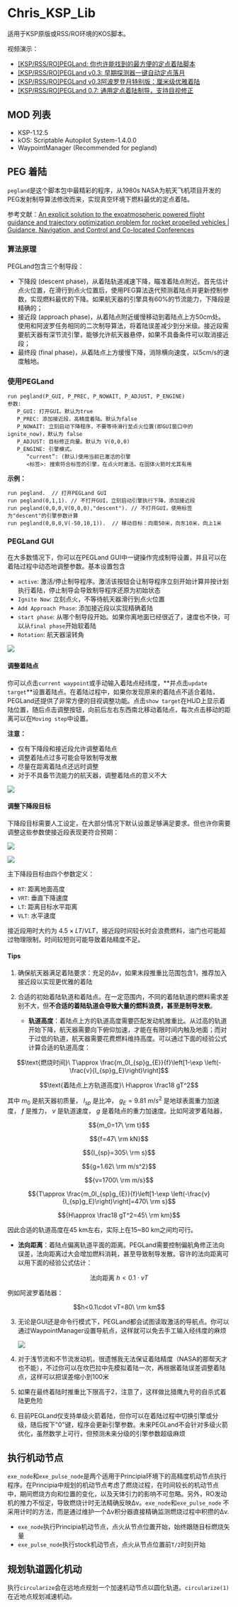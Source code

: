 # Chris_KSP_Lib
适用于KSP原版或RSS/RO环境的KOS脚本。

视频演示：

- [[KSP/RSS/RO]PEGLand: 你也许能找到的最方便的定点着陆脚本](https://www.bilibili.com/video/BV1wDd2YDEf1)
- [[KSP/RSS/RO]PEGLand v0.3: 早期探测器一键自动定点落月](https://www.bilibili.com/video/BV1ZJdZY6EwE)
- [[KSP/RSS/RO]PEGLand v0.3阿波罗登月特别版：厘米级优雅着陆](https://www.bilibili.com/video/BV1wGdZYjEgm)
- [[KSP/RSS/RO]PEGLand 0.7: 通用定点着陆制导，支持目视修正](https://www.bilibili.com/video/BV1yUT6z4ExF)

## MOD 列表

- KSP-1.12.5
- kOS: Scriptable Autopilot System-1.4.0.0
- WaypointManager (Recommended for pegland)

## PEG 着陆

`pegland`是这个脚本包中最精彩的程序，从1980s NASA为航天飞机项目开发的PEG发射制导算法修改而来，实现真空环境下燃料最优的定点着陆。

参考文献：[An explicit solution to the exoatmospheric powered flight guidance and trajectory optimization problem for rocket propelled vehicles | Guidance, Navigation, and Control and Co-located Conferences](https://arc.aiaa.org/doi/10.2514/6.1977-1051)

### 算法原理

PEGLand包含三个制导段：

- 下降段 (descent phase)，从着陆轨道减速下降，瞄准着陆点附近。首先估计点火位置，在滑行到点火位置后，使用PEG算法迭代预测着陆点并更新控制参数，实现燃料最优的下降。如果航天器的引擎具有60%的节流能力，下降段是精确的；
- 接近段 (approach phase)，从着陆点附近缓慢移动到着陆点上方50cm处。使用和阿波罗任务相同的二次制导算法，将着陆误差减少到分米级。接近段需要航天器有深节流引擎，能够允许航天器悬停，如果不具备条件可以取消接近段；
- 最终段 (final phase)，从着陆点上方缓慢下降，消除横向速度，以5cm/s的速度触地。

### 使用PEGLand

```kOS
run pegland(P_GUI, P_PREC, P_NOWAIT, P_ADJUST, P_ENGINE)
参数:
   P_GUI: 打开GUI。默认为true
   P_PREC: 添加接近段，高精度着陆。默认为false
   P_NOWAIT: 立刻启动下降程序，不要等待滑行至点火位置(即GUI窗口中的ignite_now)，默认为 false
   P_ADJUST: 目标修正向量。默认为 V(0,0,0)
   P_ENGINE: 引擎模式。
      “current”: (默认)使用当前已激活的引擎
      <标签>: 搜索符合标签的引擎，在点火时激活。在固体火箭时尤其有用
```

**示例：**

```kOS
run pegland.  // 打开PEGLand GUI
run pegland(0,1,1). // 不打开GUI，立刻启动引擎执行下降，添加接近段
run pegland(0,0,0,V(0,0,0),"descent"). // 不打开GUI，使用标签为"descent"的引擎参数计算
run pegland(0,0,0,V(-50,10,1)).  // 移动目标：向南50米，向东10米，向上1米
```

### PEGLand GUI

在大多数情况下，你可以在PEGLand GUI中一键操作完成制导设置，并且可以在着陆过程中动态地调整参数。基本设置包含

- `active`: 激活/停止制导程序。激活该按钮会让制导程序立刻开始计算并按计划执行着陆，停止制导会导致制导程序还原为初始状态
- `Ignite Now`: 立刻点火，不等待航天器滑行到点火位置
- `Add Approach Phase`: 添加接近段以实现精确着陆
- `start phase`: 从哪个制导段开始。如果你离地面已经很近了，速度也不快，可以从`final phase`开始软着陆
- `Rotation`: 航天器滚转角

![](./pictures/gui_explained_chi.png)

#### 调整着陆点

你可以点击`current waypoint`或手动输入着陆点经纬度，**并点击`update target`**设置着陆点。在着陆过程中，如果你发现原来的着陆点不适合着陆，PEGLand还提供了非常方便的目视调整功能。点击`show target`在HUD上显示着陆位置，随后点击调整按钮，向前后左右东西南北移动着陆点，每次点击移动的距离可以在`Moving step`中设置。

**注意：**

- 仅有下降段和接近段允许调整着陆点
- 调整着陆点过多可能会导致制导发散
- 尽量在距离着陆点还远时调整
- 对于不具备节流能力的航天器，调整着陆点的意义不大

![](./pictures/gui_explained_chi1.png)

#### 调整下降段目标

下降段目标需要人工设定，在大部分情况下默认设置足够满足要求。但也许你需要调整这些参数使接近段表现更符合预期：

![](./pictures/des2app.jpg)

![](./pictures/gui_explained_destarget.png)

主下降段目标由四个参数定义：

- `RT`: 距离地面高度
- `VRT`: 垂直下降速度
- `LT`: 距离目标水平距离
- `VLT`: 水平速度

接近段用时大约为 $4.5\times LT/VLT$，接近段时间较长时会浪费燃料，油门也可能超过物理限制，时间较短则可能导致着陆精度不足。

#### Tips

1. 确保航天器满足着陆要求：充足的Δv，如果末段推重比范围包含1，推荐加入接近段以实现更优雅的着陆

2. 合适的初始着陆轨道和着陆点。在一定范围内，不同的着陆轨道的燃料需求差别不大，但**不合适的着陆轨道会导致大量的燃料浪费，甚至是制导发散**。

   - **轨道高度**：着陆点上方的轨道高度需要匹配发动机推重比。从过高的轨道开始下降，航天器需要向下俯仰加速，才能在有限时间内触及地面；而对于过低的轨道，航天器需要花费燃料维持高度。可以通过下面的经验公式计算合适的轨道高度：

$$\text{燃烧时间}\ T\approx \frac{m_0I_{sp}g_{E}}{f}\left[1-\exp \left(-\frac{v}{I_{sp}g_E}\right)\right]$$

$$\text{着陆点上方轨道高度}\ H\approx \frac18 gT^2$$
     
   其中 $m_0$ 是航天器初质量， $I_{sp}$ 是比冲， $g_E=9.81\ m/s^2$ 是地球表面重力加速度， $f$ 是推力， $v$ 是轨道速度， $g$ 是着陆点的重力加速度。比如阿波罗着陆器，
     
$${m_0=17\ \rm t}$$

$${f=47\ \rm kN}$$

$${I_{sp}=305\ \rm s}$$

$${g=1.62\ \rm m/s^2}$$

$${v=1700\ \rm m/s}$$

$${T\approx \frac{m_0I_{sp}g_{E}}{f}\left[1-\exp \left(-\frac{v}{I_{sp}g_E}\right)\right]=470\ \rm s}$$

$${H\approx \frac18 gT^2=45\ \rm km}$$
     
   因此合适的轨道高度在45 km左右，实际上在15~80 km之间均可行。

   - **法向距离**：着陆点偏离轨道平面的距离。PEGLand需要控制偏航角修正法向误差，法向距离过大会增加燃料消耗，甚至导致制导发散。容许的法向距离可以用下面的经验公式估计：
     
$$\text{法向距离}\ h<0.1\cdot vT$$
     
   例如阿波罗着陆器：
     
$$h<0.1\cdot vT=80\ \rm km$$

3. 无论是GUI还是命令行模式下，PEGLand都会试图读取激活的导航点。你可以通过WaypointManager设置导航点，这样就可以免去手工输入经纬度的麻烦

   ![](./pictures/waypointmanager.png)

4. 对于浅节流和不节流发动机，很遗憾我无法保证着陆精度（NASA的那帮天才也不能），不过你可以在坎巴拉中先模拟着陆一次，再根据着陆误差调整着陆点，这样可以把误差缩小到100米

5. 如果在最终着陆时推重比下限高于2，注意了，这样做比猎鹰九号的自杀式着陆更危险

6. 目前PEGLand仅支持单级火箭着陆，但你可以在着陆过程中切换引擎或分级，随后按下"0"键，程序会更新引擎参数。未来PEGLand不会针对多级火箭优化，虽然数学上可行，但预测未来分级的引擎参数超级麻烦

## 执行机动节点

`exe_node`和`exe_pulse_node`是两个适用于Principia环境下的高精度机动节点执行程序。在Principia中规划的机动节点考虑了燃烧过程，在时间较长的机动节点中，期间燃烧方向和位置的变化，以及天体引力的影响不可忽略。另外，RO发动机的推力不恒定，导致燃烧计时无法精确反映Δv。`exe_node`和`exe_pulse_node` 不采用计时的方法，而是通过维护一个Δv积分器直接精确监测燃烧过程中积攒的Δv.

- `exe_node`执行Principia机动节点，点火从节点位置开始，始终跟随目标燃烧矢量
- `exe_pulse_node`执行stock机动节点，点火从节点位置前`T/2`时刻开始

## 规划轨道圆化机动

执行`circularize`会在远地点规划一个加速机动节点以圆化轨道。`circularize(1)`在近地点规划减速机动。

